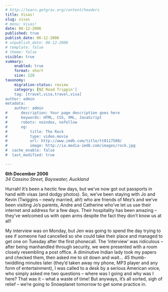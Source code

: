 ```yaml
---
# http://learn.getgrav.org/content/headers
title: Visas!
slug: visas
# menu: Visas!
date: 06-12-2006
published: true
publish_date: 06-12-2006
# unpublish_date: 06-12-2006
# template: false
# theme: false
visible: true
summary:
    enabled: true
    format: short
    size: 128
taxonomy:
    migration-status: review
    category: [NZ Road Trippin']
    tag: [travel,visa,travel,visa]
author: admin
metadata:
    author: admin
#      description: Your page description goes here
#      keywords: HTML, CSS, XML, JavaScript
#      robots: noindex, nofollow
#      og:
#          title: The Rock
#          type: video.movie
#          url: http://www.imdb.com/title/tt0117500/
#          image: http://ia.media-imdb.com/images/rock.jpg
#  cache_enable: false
#  last_modified: true

---
```


**6th December 2006**  
*34 Cassino Street, Bayswater, Auckland*

Hurrah! It’s been a hectic few days, but we’ve now got out passports in hand with visas (and dodgy photos). So, we’ve been staying with Jo and Kevin (Twiggins – newly married, ah!) who are friends of Mez’s and we’ve been visiting Jo’s parents, Andre and Catherine who’ve let us use their internet and address for a few days. Their hospitality has been amazing – they’ve welcomed us with open arms despite the fact they don’t know us at all!

My interview was on Monday, but Jen was going to spend the day trying to see if someone had cancelled so she could take their place and managed to get one on Tuesday after the first phonecall. The ‘interview’ was ridiculous – after being manhandled through security, we were presented with a room closely resembling a post office. A diminutive Indian lady took my papers and checked them, then asked me to sit down and wait… 45 thumb-twiddling minutes later (they’d taken away my phone, MP3 player and any form of entertainment), I was called to a desk by a serious American voice, who simply asked me two questions – where was I going and why was I here? That was it – what a waste of time! But anyways, it’s all sorted, sigh of relief – we’re going to Snowplanet tomorrow to get some practice in.